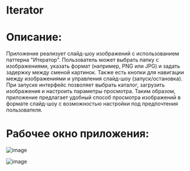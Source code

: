 # Iterator
# Описание: 
 Приложение реализует слайд-шоу изображений с использованием паттерна "Итератор". Пользователь может выбрать папку с изображениями, указать формат (например, PNG или JPG) 
 и задать задержку между сменой картинок. Также есть кнопки для навигации между изображениями и управления слайд-шоу (запуск/остановка). При запуске интерфейс позволяет выбрать каталог, загрузить 
изображения и настроить параметры просмотра. Таким образом, приложение предлагает удобный способ просмотра изображений в формате слайд-шоу с возможностью настройки под предпочтения пользователя.
# Рабочее окно приложения:
![image](https://github.com/user-attachments/assets/2fea2967-833f-4846-914c-fbdad62d555a)

![image](https://github.com/user-attachments/assets/e36e5875-8db4-4c58-bd76-e4877f5c3a64)
